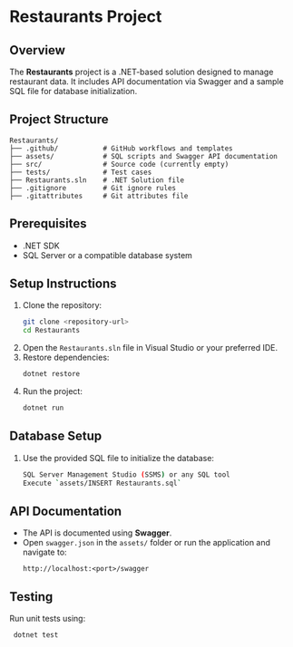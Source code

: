 # Restaurants Project

## Overview
The **Restaurants** project is a .NET-based solution designed to manage restaurant data. It includes API documentation via Swagger and a sample SQL file for database initialization.

## Project Structure
```
Restaurants/
├── .github/           # GitHub workflows and templates
├── assets/            # SQL scripts and Swagger API documentation
├── src/               # Source code (currently empty)
├── tests/             # Test cases
├── Restaurants.sln    # .NET Solution file
├── .gitignore         # Git ignore rules
├── .gitattributes     # Git attributes file
```

## Prerequisites
- .NET SDK
- SQL Server or a compatible database system

## Setup Instructions
1. Clone the repository:
   ```sh
   git clone <repository-url>
   cd Restaurants
   ```
2. Open the `Restaurants.sln` file in Visual Studio or your preferred IDE.
3. Restore dependencies:
   ```sh
   dotnet restore
   ```
4. Run the project:
   ```sh
   dotnet run
   ```

## Database Setup
1. Use the provided SQL file to initialize the database:
   ```sh
   SQL Server Management Studio (SSMS) or any SQL tool
   Execute `assets/INSERT Restaurants.sql`
   ```

## API Documentation
- The API is documented using **Swagger**.
- Open `swagger.json` in the `assets/` folder or run the application and navigate to:
  ```
  http://localhost:<port>/swagger
  ```

## Testing
Run unit tests using:
```sh
 dotnet test
```


